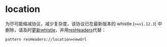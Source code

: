 # location
为尽可能缩减协议，减少复杂度，该协议已在最新版本的 whistle (`>=v1.12.3`) 中删除，请及时[更新whistle](../update.html)，并用[resHeaders](./resHeaders.html)代替：
```
pattern resHeaders://location=newUrl
```